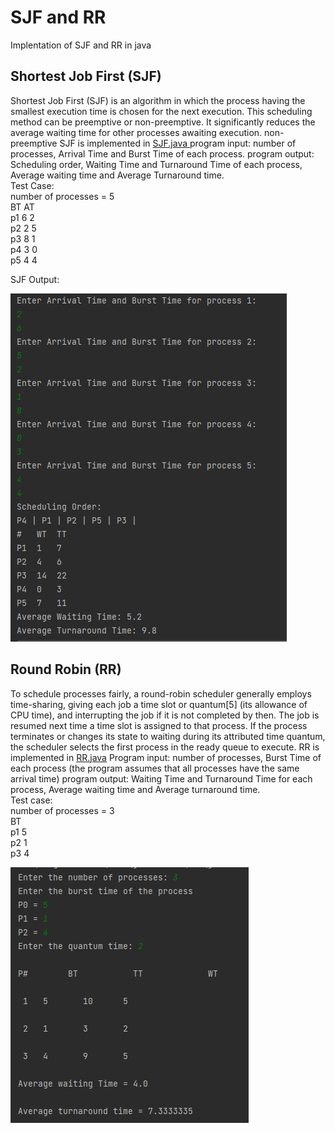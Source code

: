 # SJF and RR
Implentation of SJF and RR in java
## Shortest Job First (SJF)
Shortest Job First (SJF) is an algorithm in which the process having the smallest execution time is chosen for the next execution. This scheduling method can be preemptive or non-preemptive. It significantly reduces the average waiting time for other processes awaiting execution.
non-preemptive SJF is implemented in <a href ="https://github.com/nouranabdlsalam/SJF-RR/blob/main/OS/src/SJF.java"> SJF.java </a>
program input: number of processes, Arrival Time and Burst Time of each process.
program output: Scheduling order, Waiting Time and Turnaround Time of each process, Average waiting time and Average Turnaround time.  
Test Case:  
number of processes = 5       
    BT    AT              
p1  6     2           
p2  2     5       
p3  8     1       
p4  3     0       
p5  4     4       

SJF Output:

![My_Image](SJFoutput.png)

## Round Robin (RR)
To schedule processes fairly, a round-robin scheduler generally employs time-sharing, giving each job a time slot or quantum[5] (its allowance of CPU time), and interrupting the job if it is not completed by then. The job is resumed next time a time slot is assigned to that process. If the process terminates or changes its state to waiting during its attributed time quantum, the scheduler selects the first process in the ready queue to execute.
RR is implemented in <a href="https://github.com/nouranabdlsalam/SJF-RR/blob/main/OS/src/RR.java">RR.java</a>
Program input: number of processes, Burst Time of each process (the program assumes that all processes have the same arrival time)
program output: Waiting Time and Turnaround Time for each process, Average waiting time and Average turnaround time.  
Test case:  
number of processes = 3   
    BT    
p1  5    
p2  1    
p3  4      

![My_Image](RRoutput.png)

